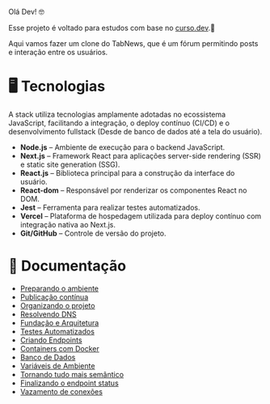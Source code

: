Olá Dev! 🤓

Esse projeto é voltado para estudos com base no [curso.dev](https://curso.dev).🌱

Aqui vamos fazer um clone do TabNews, que é um fórum permitindo posts e interação entre os usuários.

# 🖥️ Tecnologias

A stack utiliza tecnologias amplamente adotadas no ecossistema JavaScript, facilitando a integração, o deploy contínuo (CI/CD) e o desenvolvimento fullstack (Desde de banco de dados até a tela do usuário).

- **Node.js** – Ambiente de execução para o backend JavaScript.
- **Next.js** – Framework React para aplicações server-side rendering (SSR) e static site generation (SSG).
- **React.js** – Biblioteca principal para a construção da interface do usuário.
- **React-dom** – Responsável por renderizar os componentes React no DOM.
- **Jest** – Ferramenta para realizar testes automatizados.
- **Vercel** – Plataforma de hospedagem utilizada para deploy contínuo com integração nativa ao Next.js.
- **Git/GitHub** – Controle de versão do projeto.

# 🔗 Documentação

- [Preparando o ambiente](docs/preparando-o-ambiente.md)
- [Publicação contínua](docs/deploy-continuo.md)
- [Organizando o projeto](docs/organizando-o-projeto.md)
- [Resolvendo DNS](docs/resolvendo-dns.md)
- [Fundação e Arquitetura](docs/fundacao-e-arquitetura.md)
- [Testes Automatizados](docs/testes-automatizados.md)
- [Criando Endpoints](docs/criando-endpoints.md)
- [Containers com Docker](docs/docker-containers.md)
- [Banco de Dados](docs/banco-de-dados.md)
- [Variáveis de Ambiente](docs/variaveis-de-ambiente.md)
- [Tornando tudo mais semântico](docs/tornando-semantico.md)
- [Finalizando o endpoint status](docs/finalizando-endpoint-status.md)
- [Vazamento de conexões](docs/vazamento-de-conexoes-do-banco.md)
